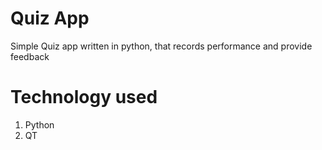 # Quiz App
Simple Quiz app written in python, that records performance and provide feedback

# Technology used
1. Python
2. QT
